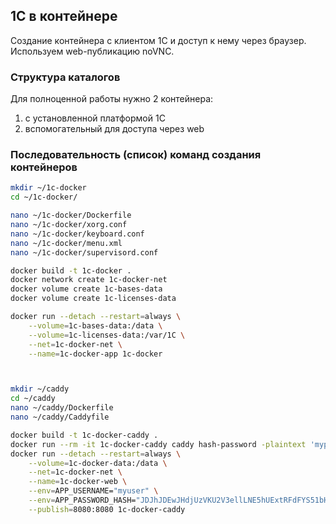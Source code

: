 ## 1С в контейнере
Создание контейнера с клиентом 1С и доступ к нему через браузер.
Используем web-публикацию noVNC.

### Структура каталогов
Для полноценной работы нужно 2 контейнера:
1. с установленной платформой 1С
2. вспомогательный для доступа через web

### Последовательность (список) команд создания контейнеров

```bash
mkdir ~/1c-docker
cd ~/1c-docker/

nano ~/1c-docker/Dockerfile
nano ~/1c-docker/xorg.conf
nano ~/1c-docker/keyboard.conf
nano ~/1c-docker/menu.xml
nano ~/1c-docker/supervisord.conf

docker build -t 1c-docker .
docker network create 1c-docker-net
docker volume create 1c-bases-data
docker volume create 1c-licenses-data

docker run --detach --restart=always \
	--volume=1c-bases-data:/data \
	--volume=1c-licenses-data:/var/1C \
	--net=1c-docker-net \
	--name=1c-docker-app 1c-docker



mkdir ~/caddy
cd ~/caddy
nano ~/caddy/Dockerfile
nano ~/caddy/Caddyfile

docker build -t 1c-docker-caddy .
docker run --rm -it 1c-docker-caddy caddy hash-password -plaintext 'mypass'
docker run --detach --restart=always \
	--volume=1c-docker-data:/data \
	--net=1c-docker-net \
	--name=1c-docker-web \
	--env=APP_USERNAME="myuser" \
	--env=APP_PASSWORD_HASH="JDJhJDEwJHdjUzVKU2V3ellLNE5hUExtRFdFYS51bHFIaEVzdVQwMUFSVmREdm9yb2lWUUFKMXE3ZU9L" \
	--publish=8080:8080 1c-docker-caddy
```
